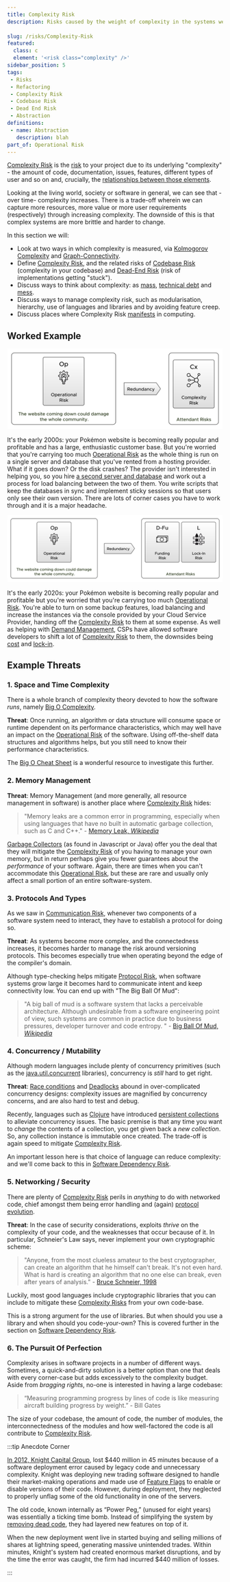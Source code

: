 ```yaml
---
title: Complexity Risk
description: Risks caused by the weight of complexity in the systems we create, and their resistance to change and comprehension.

slug: /risks/Complexity-Risk
featured: 
  class: c
  element: '<risk class="complexity" />'
sidebar_position: 5
tags:
 - Risks
 - Refactoring
 - Complexity Risk
 - Codebase Risk
 - Dead End Risk
 - Abstraction
definitions:
 - name: Abstraction
   description: blah
part_of: Operational Risk
---
```


<RiskIntro fm={frontMatter} />

[Complexity Risk](/tags/Complexity-Risk) is the [risk](/tags/Risk) to your project due to its underlying "complexity" - the amount of code, documentation, issues, features, different types of user and so on and, crucially, the [relationships between those elements](./Complexity-Risk/Connectivity).   

Looking at the living world, society or software in general, we can see that -over time- complexity increases.  There is a trade-off wherein we can capture more resources, more value or more user requirements (respectively) through increasing complexity.  The downside of this is that complex systems are more brittle and harder to change.  

In this section we will:

 - Look at two ways in which complexity is measured, via [Kolmogorov Complexity](/risks/Complexity-Risk#kolmogorov-complexity) and [Graph-Connectivity](/risks/Complexity-Risk#connectivity).
 - Define [Complexity Risk](/tags/Complexity-Risk), and the related risks of [Codebase Risk](/tags/Codebase-Risk) (complexity in your codebase) and [Dead-End Risk](/tags/Dead-End-Risk) (risk of implementations getting "stuck").
 - Discuss ways to think about complexity:  as [mass](/risks/Complexity-Risk#complexity-is-mass), [technical debt](/risks/Complexity-Risk#technical-debt) and [mess](/risks/Complexity-Risk#kitchen-analogy).
 - Discuss ways to manage complexity risk, such as modularisation, hierarchy, use of languages and libraries and by avoiding feature creep.
 - Discuss places where Complexity Risk [manifests](/risks/Complexity-Risk#where-complexity-hides) in computing.  

## Worked Example

![Increasing the Complexity To Reduce Operational Risks](/img/generated/risks/posters/complexity-risk1.svg) 


It's the early 2000s: your Pokémon website is becoming really popular and profitable and has a large, enthusiastic customer base.  But you're worried that you're carrying too much [Operational Risk](/tags/Operational-Risk) as the whole thing is run on a single server and database that you've rented from a hosting provider.  What if it goes down?  Or the disk crashes?   The provider isn't interested in helping you, so you hire [a second server and database](/tags/Redundancy) and work out a process for load balancing between the two of them.  You write scripts that keep the databases in sync and implement sticky sessions so that users only see their own version.  There are lots of corner cases you have to work through and it is a major headache.

![Increasing the Cost To Reduce Operational Risks](/img/generated/risks/posters/complexity-risk2.svg) 

It's the early 2020s: your Pokémon website is becoming really popular and profitable but you're worried that you're carrying too much [Operational Risk](tags/Operational-Risk).  You're able to turn on some backup features, load balancing and increase the instances via the console provided by your Cloud Service Provider, handing off the [Complexity Risk](/tags/Complexity-Risk) to them at some expense.  As well as helping with [Demand Management](/tags/Demand-Management), CSPs have allowed software developers to shift a lot of [Complexity Risk](/tags/Complexity-Risk) to them, the downsides being [cost](/tags/Funding-Risk) and [lock-in](/tags/Boundary-Risk).

## Example Threats

### 1. Space and Time Complexity

There is a whole branch of complexity theory devoted to how the software _runs_, namely [Big O Complexity](https://en.wikipedia.org/wiki/Big_O_notation).  

**Threat**: Once running, an algorithm or data structure will consume space or runtime dependent on its performance characteristics, which may well have an impact on the [Operational Risk](/tags/Operational-Risk) of the software.  Using off-the-shelf data structures and algorithms helps, but you still need to know their performance characteristics. 

The [Big O Cheat Sheet](https://bigocheatsheet.com) is a wonderful resource to investigate this further.  

### 2. Memory Management

**Threat**: Memory Management (and more generally, all resource management in software) is another place where [Complexity Risk](/tags/Complexity-Risk) hides:

> "Memory leaks are a common error in programming, especially when using languages that have no built in automatic garbage collection, such as C and C++." - [Memory Leak, _Wikipedia_](https://en.wikipedia.org/wiki/Memory_leak)

[Garbage Collectors](https://en.wikipedia.org/wiki/Garbage_collection_(computer_science)) (as found in Javascript or Java) offer you the deal that they will mitigate the [Complexity Risk](/tags/Complexity-Risk) of you having to manage your own memory, but in return perhaps give you fewer guarantees about the _performance_ of your software.  Again, there are times when you can't accommodate this [Operational Risk](/tags/Operational-Risk), but these are rare and usually only affect a small portion of an entire software-system.  
 
### 3. Protocols And Types

As we saw in [Communication Risk](/tags/Communication-Risk), whenever two components of a software system need to interact, they have to establish a protocol for doing so.  

**Threat**: As systems become more complex, and the connectedness increases, it becomes harder to manage the risk around versioning protocols.  This becomes especially true when operating beyond the edge of the compiler's domain. 

Although type-checking helps mitigate [Protocol Risk](/tags/Protocol-Risk), when software systems grow large it becomes hard to communicate intent and keep connectivity low.  You  can end up with "The Big Ball Of Mud":

> "A big ball of mud is a software system that lacks a perceivable architecture. Although undesirable from a software engineering point of view, such systems are common in practice due to business pressures, developer turnover and code entropy. " - [Big Ball Of Mud, _Wikipedia_](https://en.wikipedia.org/wiki/Big_ball_of_mud)

### 4. Concurrency / Mutability

Although modern languages include plenty of concurrency primitives (such as the [java.util.concurrent](https://docs.oracle.com/javase/9/docs/api/java/util/concurrent/package-summary.html) libraries), concurrency is _still_ hard to get right.  

**Threat**: [Race conditions](https://en.wikipedia.org/wiki/Race_condition) and [Deadlocks](https://en.wikipedia.org/wiki/Deadlock) abound in over-complicated concurrency designs:  complexity issues are magnified by concurrency concerns, and are also hard to test and debug.  

Recently, languages such as [Clojure](https://clojure.org) have introduced [persistent collections](https://en.wikipedia.org/wiki/Persistent_data_structure) to alleviate concurrency issues.  The basic premise is that any time you want to _change_ the contents of a collection, you get given back a _new collection_.  So, any collection instance is immutable once created.  The trade-off is again speed to mitigate [Complexity Risk](/tags/Complexity-Risk).  

An important lesson here is that choice of language can reduce complexity: and we'll come back to this in [Software Dependency Risk](/tags/Software-Dependency-Risk).
 
### 5. Networking / Security

There are plenty of [Complexity Risk](/tags/Complexity-Risk) perils in _anything_ to do with networked code, chief amongst them being error handling and (again) [protocol evolution](/tags/Protocol-Risk). 

**Threat**: In the case of security considerations, exploits _thrive_ on the complexity of your code, and the weaknesses that occur because of it.  In particular, Schneier's Law says, never implement your own cryptographic scheme:

> "Anyone, from the most clueless amateur to the best cryptographer, can create an algorithm that he himself can't break. It's not even hard. What is hard is creating an algorithm that no one else can break, even after years of analysis." - [Bruce Schneier, 1998](https://en.wikipedia.org/wiki/Bruce_Schneier#Cryptography) 

Luckily, most good languages include cryptographic libraries that you can include to mitigate these [Complexity Risks](/tags/Complexity-Risk) from your own code-base.  

This is a strong argument for the use of libraries.  But when should you use a library and when should you code-your-own?  This is covered further in the section on [Software Dependency Risk](/tags/Software-Dependency-Risk).  

### 6.  The Pursuit Of Perfection

Complexity arises in software projects in a number of different ways.  Sometimes, a quick-and-dirty solution is a better option than one that deals with every corner-case but adds excessively to the complexity budget.  Aside from _bragging rights_, no-one is interested in having a large codebase:

> “Measuring programming progress by lines of code is like measuring aircraft building progress by weight.” - Bill Gates

The size of your codebase, the amount of code, the number of modules, the interconnectedness of the modules and how well-factored the code is all contribute to [Complexity Risk](/tags/Complexity-Risk).


:::tip Anecdote Corner

[In 2012, Knight Capital Group](https://en.wikipedia.org/wiki/Knight_Capital_Group#2012_stock_trading_disruption), lost $440 million in 45 minutes because of a software deployment error caused by legacy code and unnecessary complexity.  Knight was deploying new trading software designed to handle their market-making operations and made use of [Feature Flags](/tags/Configuration-Management) to enable or disable versions of their code. However, during deployment, they neglected to properly unflag some of the old functionality in one of the servers.

The old code, known internally as “Power Peg,” (unused for eight years) was essentially a ticking time bomb. Instead of simplifying the system by [removing dead code](/tags/Refactoring), they had layered new features on top of it. 

When the new deployment went live in started buying and selling millions of shares at lightning speed, generating massive unintended trades. Within minutes, Knight's system had created enormous market disruptions, and by the time the error was caught, the firm had incurred $440 million of losses. 

:::

